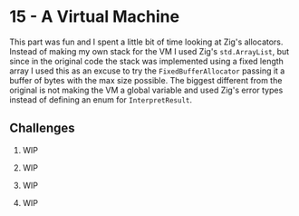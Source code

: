 # 15 - A Virtual Machine

This part was fun and I spent a little bit of time looking at Zig's allocators. Instead of making my own stack for the VM I used Zig's `std.ArrayList`, but since in the original code the stack was implemented using a fixed length array I used this as an excuse to try the `FixedBufferAllocator` passing it a buffer of bytes with the max size possible. The biggest different from the original is not making the VM a global variable and used Zig's error types instead of defining an enum for `InterpretResult`.

## Challenges

1. WIP

2. WIP

3. WIP

4. WIP

